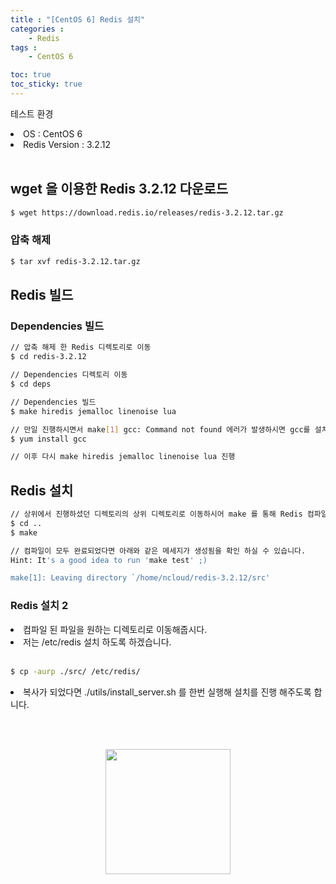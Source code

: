 ```yaml
---
title : "[CentOS 6] Redis 설치"
categories : 
    - Redis
tags :
    - CentOS 6

toc: true
toc_sticky: true
---
```



테스트 환경<br>
<li>OS : CentOS 6</li>
<li>Redis Version : 3.2.12</li>
<br>

## wget 을 이용한 Redis 3.2.12 다운로드
```bash
$ wget https://download.redis.io/releases/redis-3.2.12.tar.gz
```

### 압축 해제
```bash
$ tar xvf redis-3.2.12.tar.gz
```
## Redis 빌드

### Dependencies 빌드
```bash
// 압축 해제 한 Redis 디렉토리로 이동
$ cd redis-3.2.12

// Dependencies 디렉토리 이동
$ cd deps

// Dependencies 빌드
$ make hiredis jemalloc linenoise lua

// 만일 진행하시면서 make[1] gcc: Command not found 에러가 발생하시면 gcc를 설치해주시면 됩니다.
$ yum install gcc

// 이후 다시 make hiredis jemalloc linenoise lua 진행
```

## Redis 설치
```bash
// 상위에서 진행하셨던 디렉토리의 상위 디렉토리로 이동하시어 make 를 통해 Redis 컴파일을 진행해봅시다.
$ cd ..
$ make

// 컴파일이 모두 완료되었다면 아래와 같은 메세지가 생성됨을 확인 하실 수 있습니다.
Hint: It's a good idea to run 'make test' ;)

make[1]: Leaving directory `/home/ncloud/redis-3.2.12/src'
```

### Redis 설치 2
<li> 컴파일 된 파일을 원하는 디렉토리로 이동해줍시다. </li>
<li> 저는 /etc/redis 설치 하도록 하겠습니다. </li>
<br>

```bash
$ cp -aurp ./src/ /etc/redis/
```

<li> 복사가 되었다면 ./utils/install_server.sh 를 한번 실행해 설치를 진행 해주도록 합니다.</li>


<br><br>
<div style="text-align:center;">
<img src="https://github.com/hyundo0630/hyundo0630.github.io/blob/main/images/%EA%B0%90%EC%82%AC%ED%95%A9%EB%8B%88%EB%8B%A4.gif?raw=true" width="200" height="200">
</div>